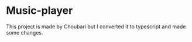 # Music-player

This project is made by Choubari but I converted it to typescript and made some changes.
